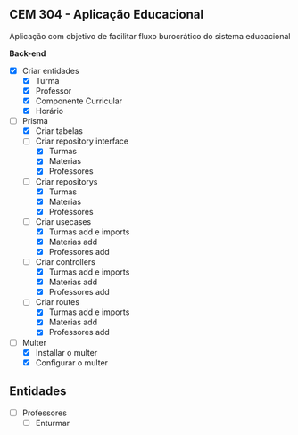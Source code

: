 ## CEM 304 - Aplicação Educacional

Aplicação com objetivo de facilitar fluxo burocrático do sistema educacional

<b>Back-end</b>
 - [X] Criar entidades
   - [X] Turma
   - [X] Professor
   - [X] Componente Curricular
   - [X] Horário 
 - [ ] Prisma
   - [X] Criar tabelas
   - [ ] Criar repository interface
     - [X] Turmas
     - [X] Materias
     - [X] Professores
   - [ ] Criar repositorys
     - [X] Turmas
     - [X] Materias
     - [X] Professores
   - [ ] Criar usecases
     - [X] Turmas add e imports
     - [X] Materias add
     - [X] Professores add
   - [ ] Criar controllers
     - [X] Turmas add e imports
     - [X] Materias add
     - [X] Professores add
   - [ ] Criar routes
     - [X] Turmas add e imports
     - [X] Materias add
     - [X] Professores add
 - [ ] Multer
   - [X] Installar o multer
   - [X] Configurar o multer

 ## Entidades
  - [ ] Professores
    - [ ] Enturmar